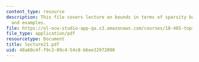 ```yaml
---
content_type: resource
description: This file covers lecture on bounds in terms of sparsity based on theorem
  and examples.
file: https://ol-ocw-studio-app-qa.s3.amazonaws.com/courses/18-465-topics-in-statistics-statistical-learning-theory-spring-2007/48a60c4ff9c309c454c8b6ee32972090_lecture21.pdf
file_type: application/pdf
resourcetype: Document
title: lecture21.pdf
uid: 48a60c4f-f9c3-09c4-54c8-b6ee32972090
---
```

